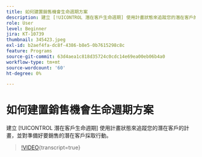 ```yaml
---
title: 如何建置銷售機會生命週期方案
description: 建立 [!UICONTROL 潛在客戶生命週期] 使用計畫狀態來追蹤您的潛在客戶的計畫，並對準備好要銷售的潛在客戶採取行動。
role: User
level: Beginner
jira: KT-10739
thumbnail: 345423.jpeg
exl-id: b2aef4fa-dc8f-4386-b8e5-0b7615298c8c
feature: Programs
source-git-commit: 63d4aea1c818d35724c0cdc14e69ea00eb06b4a0
workflow-type: tm+mt
source-wordcount: '60'
ht-degree: 0%

---
```


# 如何建置銷售機會生命週期方案

建立 [!UICONTROL 潛在客戶生命週期] 使用計畫狀態來追蹤您的潛在客戶的計畫，並對準備好要銷售的潛在客戶採取行動。

>[!VIDEO](https://video.tv.adobe.com/v/345423/?quality=12&learn=on){transcript=true}
